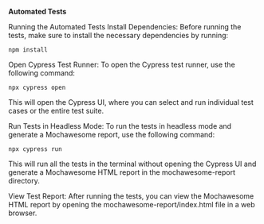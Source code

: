 **Automated Tests**

Running the Automated Tests
Install Dependencies: Before running the tests, make sure to install the necessary dependencies by running:

  ```
  npm install
  ```


Open Cypress Test Runner: To open the Cypress test runner, use the following command:


```
npx cypress open
```

This will open the Cypress UI, where you can select and run individual test cases or the entire test suite.

Run Tests in Headless Mode: To run the tests in headless mode and generate a Mochawesome report, use the following command:


```
npx cypress run
```

This will run all the tests in the terminal without opening the Cypress UI and generate a Mochawesome HTML report in the mochawesome-report directory.

View Test Report: After running the tests, you can view the Mochawesome HTML report by opening the mochawesome-report/index.html file in a web browser.

